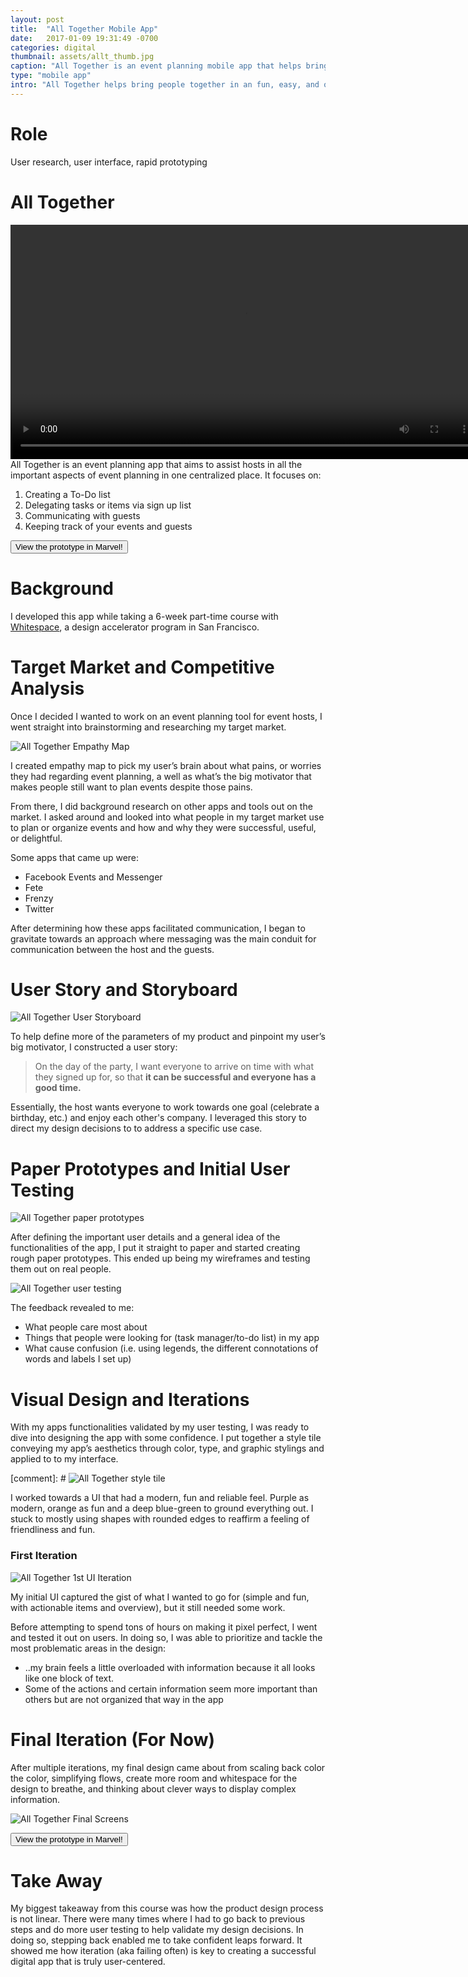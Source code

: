 ```yaml
---
layout: post
title:  "All Together Mobile App"
date:   2017-01-09 19:31:49 -0700
categories: digital
thumbnail: assets/allt_thumb.jpg
caption: "All Together is an event planning mobile app that helps bring people together in an fun, easy, and organized way."
type: "mobile app"
intro: "All Together helps bring people together in an fun, easy, and organized way."
---
```

# Role
User research, user interface, rapid prototyping

# All Together
<video height="375px" autoplay loop class="floatL" margin-bottom="20px">
  <source src="/assets/video/overview_allt.mp4" type="video/mp4">
  Your browser does not support the video tag.
</video>
All Together is an event planning app that aims to assist hosts in all the important aspects of event planning in one centralized place. It focuses on:

1. Creating a To-Do list
2. Delegating tasks or items via sign up list
3. Communicating with guests
4. Keeping track of your events and guests

<button type="button" onClick="window.open('https://marvelapp.com/1g627f3')" alt="All Together prototype on Marvel">View the prototype in Marvel!</button>



# Background
I developed this app while taking a 6-week part-time course with [Whitespace](http://whitespacecrew.com/), a design accelerator program in San Francisco.

# Target Market and Competitive Analysis
Once I decided I wanted to work on an event planning tool for event hosts, I went straight into brainstorming and researching my target market.

![All Together Empathy Map](/assets/empathymap.jpg)

I created empathy map to pick my user’s brain about what pains, or worries they had regarding event planning, a well as what’s the big motivator that makes people still want to plan events despite those pains.

From there, I did background research on other apps and tools out on the market. I asked around and looked into what people in my target market use to plan or organize events and how and why they were successful, useful, or delightful.

Some apps that came up were:

- Facebook Events and Messenger
- Fete
- Frenzy
- Twitter

After determining how these apps facilitated communication, I began to gravitate towards an approach where messaging was the main conduit for communication between the host and the guests.

# User Story and Storyboard
![All Together User Storyboard](/assets/Storyboard.jpg)

To help define more of the parameters of my product and pinpoint my user’s big motivator, I constructed a user story:

> On the day of the party, I want everyone to arrive on time with what they signed up for, so that **it can be successful and everyone has a good time.**

Essentially, the host wants everyone to work towards one goal (celebrate a birthday, etc.) and enjoy each other's company. I leveraged this story to direct my design decisions to to address a specific use case.  

# Paper Prototypes and Initial User Testing
![All Together paper prototypes](/assets/paperproto.jpg)

After defining the important user details and a general idea of the functionalities of the app, I put it straight to paper and started creating rough paper prototypes. This ended up being my wireframes and testing them out on real people.

![All Together user testing](/assets/usertesting_allt.jpg)

The feedback revealed to me:

- What people care most about
- Things that people were looking for (task manager/to-do list) in my app
- What cause confusion (i.e. using legends, the different connotations of words and labels I set up)

# Visual Design and Iterations
With my apps functionalities validated by my user testing, I was ready to dive into designing the app with some confidence. I put together a style tile conveying my app’s aesthetics through color, type, and graphic stylings and applied to to my interface.

[comment]: # ![All Together style tile](/assets/allt_style_tile.png)

I worked towards a UI that had a modern, fun and reliable feel. Purple as modern, orange as fun and a deep blue-green to ground everything out. I stuck to mostly using shapes with rounded edges to reaffirm a feeling of friendliness and fun.

### First Iteration

![All Together 1st UI Iteration](/assets/allt_1_it.png)

My initial UI captured the gist of what I wanted to go for (simple and fun, with actionable items and overview), but it still needed some work.

Before attempting to spend tons of hours on making it pixel perfect, I went and tested it out on users. In doing so, I was able to prioritize and tackle the most problematic areas in the design:

- ..my brain feels a little overloaded with information because it all looks like one block of text.
- Some of the actions and certain information seem more important than others but are not organized that way in the app

# Final Iteration (For Now)
After multiple iterations, my final design came about from scaling back color the color, simplifying flows, create more room and whitespace for the design to breathe, and thinking about clever ways to display complex information.

![All Together Final Screens](/assets/allt_screens.png)

<button type="button" onClick="window.open('https://marvelapp.com/1g627f3')" alt="All Together prototype on Marvel">View the prototype in Marvel!</button>

# Take Away
My biggest takeaway from this course was how the product design process is not linear. There were many times where I had to go back to previous steps and do more user testing to help validate my design decisions. In doing so, stepping back enabled me to take confident leaps forward. It showed me how iteration (aka failing often) is key to creating a successful digital app that is truly user-centered.

